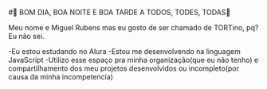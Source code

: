 #💜 BOM DIA, BOA NOITE E BOA TARDE A TODOS, TODES, TODAS💜

Meu nome e Miguel Rubens mas eu gosto de ser chamado de TORTino, pq? Eu não sei.

 -Eu estou estudando no Alura
 -Estou me desenvolvendo na linguagem JavaScript
 -Utilizo esse espaço pra minha organização(que eu não tenho) e compartilhamento dos meu projetos desenvolvidos ou incompleto(por causa da minha incompetencia) 
